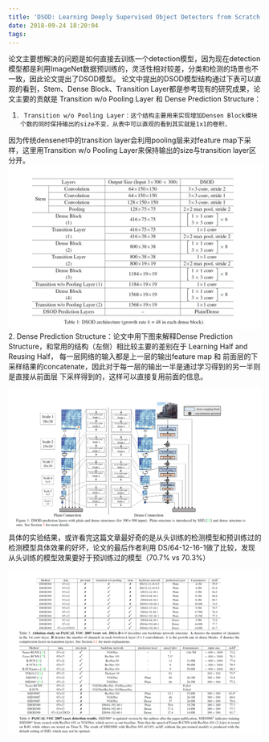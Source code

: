 ```yaml
---
title: 'DSOD: Learning Deeply Supervised Object Detectors from Scratch'
date: 2018-09-24 18:20:04
tags:
---
```

论文主要想解决的问题是如何直接去训练一个detection模型，因为现在detection模型都是利用ImageNet数据预训练的，灵活性相对较差，分类和检测的场景也不一致，因此论文提出了DSOD模型。
论文中提出的DSOD模型结构通过下表可以直观的看到，Stem、Dense Block、Transition Layer都是参考现有的研究成果，论文主要的贡献是
 Transition w/o Pooling Layer 和 Dense Prediction Structure：
1.      Transition w/o Pooling Layer：这个结构主要用来实现增加Densen Block模块个数的同时保持输出的size不变，从表中可以直观的看到其实就是1x1的卷积，
因为传统densenet中的transition layer会利用pooling层来对feature map下采样，这里用Transition w/o Pooling Layer来保持输出的size与transition layer区分开。
![DSOD](DSOD-Learning-Deeply-Supervised-Object-Detectors-from-Scratch/image002.png)
2. Dense Prediction Structure：论文中用下图来解释Dense Prediction Structure，和常用的结构（左侧）相比较主要的差别在于 Learning Half and Reusing Half，
每一层网络的输入都是上一层的输出feature map 和 前面层的下采样结果的concatenate，因此对于每一层的输出一半是通过学习得到的另一半则是直接从前面层
下采样得到的，这样可以直接复用前面的信息。

![DSOD](DSOD-Learning-Deeply-Supervised-Object-Detectors-from-Scratch/image003.png)
具体的实验结果，或许看完这篇文章最好奇的是从头训练的检测模型和预训练过的检测模型具体效果的好坏，论文的最后作者利用
 DS/64-12-16-1做了比较，发现从头训练的模型效果要好于预训练过的模型（70.7% vs 70.3%）

![DSOD](DSOD-Learning-Deeply-Supervised-Object-Detectors-from-Scratch/image004.png)
